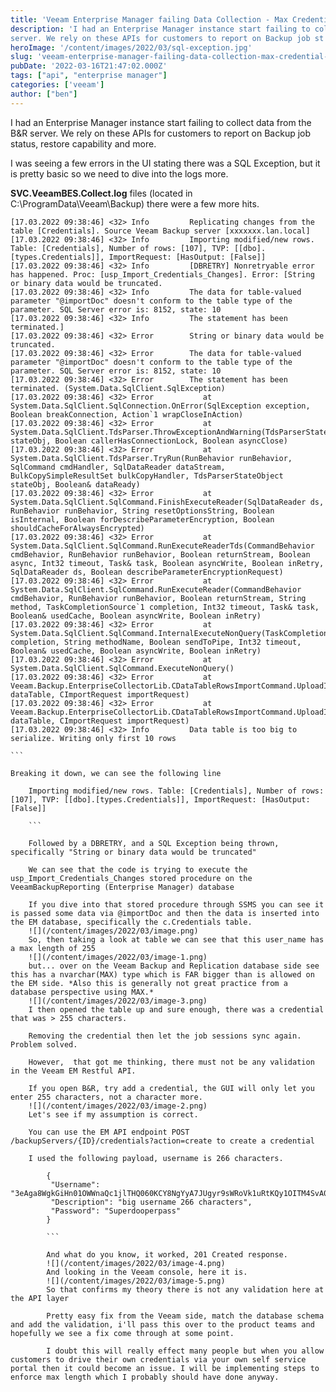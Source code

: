 ```yaml
---
title: 'Veeam Enterprise Manager failing Data Collection - Max Credential Length, SQL Exception' 
description: 'I had an Enterprise Manager instance start failing to collect data from the B&R
server. We rely on these APIs for customers to report on Backup job st'
heroImage: '/content/images/2022/03/sql-exception.jpg'
slug: 'veeam-enterprise-manager-failing-data-collection-max-credential-length-sql-exception'
pubDate: '2022-03-16T21:47:02.000Z'
tags: ["api", "enterprise manager"] 
categories: ['veeam']
author: ["ben"]
---
```


I had an Enterprise Manager instance start failing to collect data from the B&R server. We rely on these APIs for customers to report on Backup job status, restore capability and more.

I was seeing a few errors in the UI stating there was a SQL Exception, but it is pretty basic so we need to dive into the logs more.

**SVC.VeeamBES.Collect.log** files (located in C:\ProgramData\Veeam\Backup) there were a few more hits.

    [17.03.2022 09:38:46] <32> Info         Replicating changes from the table [Credentials]. Source Veeam Backup server [xxxxxxx.lan.local]
    [17.03.2022 09:38:46] <32> Info         Importing modified/new rows. Table: [Credentials], Number of rows: [107], TVP: [[dbo].[types.Credentials]], ImportRequest: [HasOutput: [False]]
    [17.03.2022 09:38:46] <32> Info         [DBRETRY] Nonretryable error has happened. Proc: [usp_Import_Credentials_Changes]. Error: [String or binary data would be truncated.
    [17.03.2022 09:38:46] <32> Info         The data for table-valued parameter "@importDoc" doesn't conform to the table type of the parameter. SQL Server error is: 8152, state: 10
    [17.03.2022 09:38:46] <32> Info         The statement has been terminated.]
    [17.03.2022 09:38:46] <32> Error        String or binary data would be truncated.
    [17.03.2022 09:38:46] <32> Error        The data for table-valued parameter "@importDoc" doesn't conform to the table type of the parameter. SQL Server error is: 8152, state: 10
    [17.03.2022 09:38:46] <32> Error        The statement has been terminated. (System.Data.SqlClient.SqlException)
    [17.03.2022 09:38:46] <32> Error           at System.Data.SqlClient.SqlConnection.OnError(SqlException exception, Boolean breakConnection, Action`1 wrapCloseInAction)
    [17.03.2022 09:38:46] <32> Error           at System.Data.SqlClient.TdsParser.ThrowExceptionAndWarning(TdsParserStateObject stateObj, Boolean callerHasConnectionLock, Boolean asyncClose)
    [17.03.2022 09:38:46] <32> Error           at System.Data.SqlClient.TdsParser.TryRun(RunBehavior runBehavior, SqlCommand cmdHandler, SqlDataReader dataStream, BulkCopySimpleResultSet bulkCopyHandler, TdsParserStateObject stateObj, Boolean& dataReady)
    [17.03.2022 09:38:46] <32> Error           at System.Data.SqlClient.SqlCommand.FinishExecuteReader(SqlDataReader ds, RunBehavior runBehavior, String resetOptionsString, Boolean isInternal, Boolean forDescribeParameterEncryption, Boolean shouldCacheForAlwaysEncrypted)
    [17.03.2022 09:38:46] <32> Error           at System.Data.SqlClient.SqlCommand.RunExecuteReaderTds(CommandBehavior cmdBehavior, RunBehavior runBehavior, Boolean returnStream, Boolean async, Int32 timeout, Task& task, Boolean asyncWrite, Boolean inRetry, SqlDataReader ds, Boolean describeParameterEncryptionRequest)
    [17.03.2022 09:38:46] <32> Error           at System.Data.SqlClient.SqlCommand.RunExecuteReader(CommandBehavior cmdBehavior, RunBehavior runBehavior, Boolean returnStream, String method, TaskCompletionSource`1 completion, Int32 timeout, Task& task, Boolean& usedCache, Boolean asyncWrite, Boolean inRetry)
    [17.03.2022 09:38:46] <32> Error           at System.Data.SqlClient.SqlCommand.InternalExecuteNonQuery(TaskCompletionSource`1 completion, String methodName, Boolean sendToPipe, Int32 timeout, Boolean& usedCache, Boolean asyncWrite, Boolean inRetry)
    [17.03.2022 09:38:46] <32> Error           at System.Data.SqlClient.SqlCommand.ExecuteNonQuery()
    [17.03.2022 09:38:46] <32> Error           at Veeam.Backup.EnterpriseCollectorLib.CDataTableRowsImportCommand.UploadImportDataImpl(DataTable dataTable, CImportRequest importRequest)
    [17.03.2022 09:38:46] <32> Error           at Veeam.Backup.EnterpriseCollectorLib.CDataTableRowsImportCommand.UploadImportDataWithRetries(DataTable dataTable, CImportRequest importRequest)
    [17.03.2022 09:38:46] <32> Info         Data table is too big to serialize. Writing only first 10 rows
    
    ```
    
    Breaking it down, we can see the following line
    
        Importing modified/new rows. Table: [Credentials], Number of rows: [107], TVP: [[dbo].[types.Credentials]], ImportRequest: [HasOutput: [False]]
        
        ```
        
        Followed by a DBRETRY, and a SQL Exception being thrown, specifically "String or binary data would be truncated"
        
        We can see that the code is trying to execute the usp_Import_Credentials_Changes stored procedure on the VeeamBackupReporting (Enterprise Manager) database
        
        If you dive into that stored procedure through SSMS you can see it is passed some data via @importDoc and then the data is inserted into the EM database, specifically the c.Credentials table.
        ![](/content/images/2022/03/image.png)
        So, then taking a look at table we can see that this user_name has a max length of 255
        ![](/content/images/2022/03/image-1.png)
        but... over on the Veeam Backup and Replication database side see this has a nvarchar(MAX) type which is FAR bigger than is allowed on the EM side. *Also this is generally not great practice from a database perspective using MAX.*
        ![](/content/images/2022/03/image-3.png)
        I then opened the table up and sure enough, there was a credential that was > 255 characters.
        
        Removing the credential then let the job sessions sync again. Problem solved.
        
        However,  that got me thinking, there must not be any validation in the Veeam EM Restful API.
        
        If you open B&R, try add a credential, the GUI will only let you enter 255 characters, not a character more.
        ![](/content/images/2022/03/image-2.png)
        Let's see if my assumption is correct.
        
        You can use the EM API endpoint POST /backupServers/{ID}/credentials?action=create to create a credential
        
        I used the following payload, username is 266 characters.
        
            {
             "Username": "3eAga8WgkGiHn01OWWnaQc1jlTHQ060KCY8NgYyA7JUgyr9sWRoVk1uRtKQy1OITM4SvA08LNVCQbIoDSQaKMqpX4d2lZGibfL4cDcHTlb7icJGfg2jVp8qXamFKxLJVByWXUMLLk2v46QLsw5Kty73lWXB0zBlGsHinoEqycBBTOZHr7jUDmriazD6fXZj2o6TAJJ6BGAGoJJ7xNDdXn1u6ZW2IXmBm83GFNpBpghg8TrcbvmGk6ZfwyHcrkyu1",
             "Description": "big username 266 characters",
             "Password": "Superdooperpass"
            }
            
            ```
            
            And what do you know, it worked, 201 Created response.
            ![](/content/images/2022/03/image-4.png)
            And looking in the Veeam console, here it is.
            ![](/content/images/2022/03/image-5.png)
            So that confirms my theory there is not any validation here at the API layer
            
            Pretty easy fix from the Veeam side, match the database schema and add the validation, i'll pass this over to the product teams and hopefully we see a fix come through at some point.
            
            I doubt this will really effect many people but when you allow customers to drive their own credentials via your own self service portal then it could become an issue. I will be implementing steps to enforce max length which I probably should have done anyway. 
            
        
        
    
    

